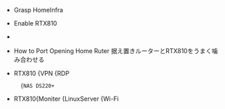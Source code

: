 * Grasp HomeInfra
* Enable RTX810
* 
* How to Port Opening Home Ruter
据え置きルーターとRTX810をうまく噛み合わせる
* RTX810 {VPN
         {RDP

        {NAS DS220+
* RTX810{Moniter
        {LinuxServer
        {Wi-Fi